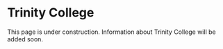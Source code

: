 # Trinity College

This page is under construction. Information about Trinity College will be added soon.
